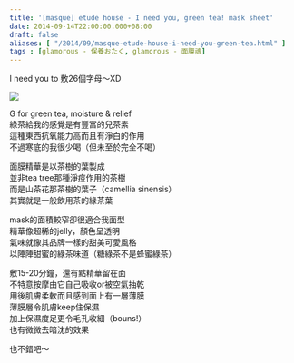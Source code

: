 ```yaml
---
title: '[masque] etude house - I need you, green tea! mask sheet'
date: 2014-09-14T22:00:00.000+08:00
draft: false
aliases: [ "/2014/09/masque-etude-house-i-need-you-green-tea.html" ]
tags : [glamorous - 保養おたく, glamorous - 面膜魂]
---
```


I need you to 敷26個字母～XD  

![](/images/etudehouseg.jpg)

G for green tea, moisture & relief  
綠茶給我的感覺是有豐富的兒茶素  
這種東西抗氧能力高而且有淨白的作用  
不過寒底的我很少喝（但未至於完全不喝）  
  
面膜精華是以茶樹的葉製成  
並非tea tree那種淨痘作用的茶樹  
而是山茶花那茶樹的葉子（camellia sinensis）  
其實就是一般飲用茶的綠茶葉  
  
mask的面積較窄卻很適合我面型  
精華像超稀的jelly，顏色呈透明  
氣味就像其品牌一樣的甜美可愛風格  
以陣陣甜蜜的綠茶味道（糖綠茶不是蜂蜜綠茶）  
  
敷15-20分鐘，還有點精華留在面  
不特意按摩由它自己吸收or被空氣抽乾  
用後肌膚柔軟而且感到面上有一層薄膜  
薄膜層令肌膚keep住保濕  
加上保濕度足更令毛孔收細（bouns!）  
也有微微去暗沈的效果  
  
也不錯吧～

